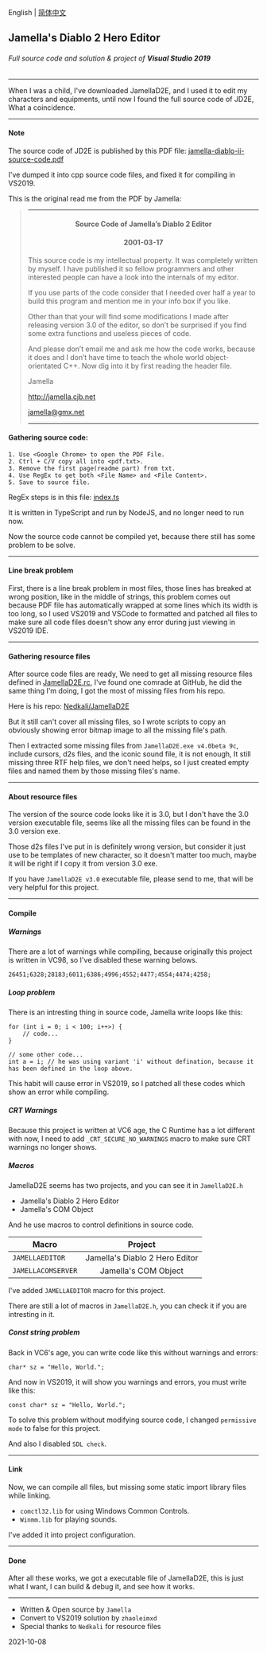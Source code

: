 English | [简体中文](README_zhCN.MD)
## Jamella's Diablo 2 Hero Editor ##
###### Full source code and  solution & project of **Visual Studio 2019**
---------------------------------------------------------------
When I was a child, I've downloaded JamellaD2E, and I used it to edit my characters and equipments, until now I found the full source code of JD2E, What a coincidence.

---------------------------------------------------------------
#### Note
The source code of JD2E is published by this PDF file: [jamella-diablo-ii-source-code.pdf](docs/jamella-diablo-ii-source-code.pdf)

I've dumped it into cpp source code files, and fixed it for compiling in VS2019.


This is the original read me from the PDF by Jamella:
>---------------------------------------------------------------
> #### <center>Source Code of Jamella’s Diablo 2 Editor</center>
> #### <center>2001-03-17</center>
>
>This source code is my intellectual property. It was completely written by myself. I have published it so fellow programmers and other interested people can have a look into the internals of my editor.
>
>If you use parts of the code consider that I needed over half a year to build this program and mention me in your info box if you like.
>
>Other than that your will find some modifications I made after releasing version 3.0 of the editor, so don’t be surprised if you find some extra functions and useless pieces of code.
>
>And please don’t email me and ask me how the code works, because it does and I don’t have time to teach the whole world object-orientated C++. Now dig into it by first reading the header file.
>
>
>
>Jamella
>
>http://jamella.cjb.net
>
>jamella@gmx.net
>
>---------------------------------------------------------------

#### Gathering source code:

```
1. Use <Google Chrome> to open the PDF File.
2. Ctrl + C/V copy all into <pdf.txt>.
3. Remove the first page(readme part) from txt.
4. Use RegEx to get both <File Name> and <File Content>.
5. Save to source file.
```

RegEx steps is in this file: [index.ts](typescript/index.ts)

It is written in TypeScript and run by NodeJS, and no longer need to run now.

Now the source code cannot be compiled yet, because there still has some problem to be solve.

---------------------------------------------------------------
#### Line break problem

First, there is a line break problem in most files, those lines has breaked at wrong position, like in the middle of strings, this problem comes out because PDF file has automatically wrapped at some lines which its width is too long, so I used VS2019 and VSCode to formatted and patched all files to make sure all code files doesn't show any error during just viewing in VS2019 IDE.

---------------------------------------------------------------
#### Gathering resource files

After source code files are ready, We need to get all missing resource files defined in [JamellaD2E.rc](vs2019/JamellaD2E/JamellaD2E.rc), I've found one comrade at GitHub, he did the same thing I'm doing, I got the most of missing files from his repo.

Here is his repo: [Nedkali/JamellaD2E](https://github.com/Nedkali/JamellaD2E)

But it still can't cover all missing files, so I wrote scripts to copy an obviously showing error bitmap image to all the missing file's path.

Then I extracted some missing files from `JamellaD2E.exe v4.0beta 9c`, include cursors, d2s files, and the iconic sound file, it is not enough, It still missing three RTF help files, we don't need helps, so I just created empty files and named them by those missing files's name.

---------------------------------------------------------------
#### About resource files

The version of the source code looks like it is 3.0, but I don't have the 3.0 version executable file, seems like all the missing files can be found in the 3.0 version exe.

Those d2s files I've put in is definitely wrong version, but consider it just use to be templates of new character, so it doesn't matter too much, maybe it will be right if I copy it from version 3.0 exe.

If you have `JamellaD2E v3.0` executable file, please send to me, that will be very helpful for this project.

---------------------------------------------------------------
#### Compile

##### Warnings
There are a lot of warnings while compiling, because originally this project is written in VC98, so I've disabled these warning belows.
```
26451;6328;28183;6011;6386;4996;4552;4477;4554;4474;4258;
```

##### Loop problem
There is an intresting thing in source code, Jamella write loops like this:
```
for (int i = 0; i < 100; i++>) {
    // code...
}

// some other code...
int a = i; // he was using variant 'i' without defination, because it has been defined in the loop above.
```
This habit will cause error in VS2019, so I patched all these codes which show an error while compiling.

##### CRT Warnings
Because this project is written at VC6 age, the C Runtime has a lot different with now, I need to add `_CRT_SECURE_NO_WARNINGS` macro to make sure CRT warnings no longer shows.

##### Macros
JamellaD2E seems has two projects, and you can see it in `JamellaD2E.h`
* Jamella's Diablo 2 Hero Editor
* Jamella's COM Object

And he use macros to control definitions in source code.

Macro|Project
---|:---:
`JAMELLAEDITOR`|Jamella's Diablo 2 Hero Editor
`JAMELLACOMSERVER`|Jamella's COM Object

I've added `JAMELLAEDITOR` macro for this project.

There are still a lot of macros in `JamellaD2E.h`, you can check it if you are intresting in it.

##### Const string problem
Back in VC6's age, you can write code like this without warnings and errors:
```
char* sz = "Hello, World.";
```
And now in VS2019, it will show you warnings and errors, you must write like this:
```
const char* sz = "Hello, World.";
```
To solve this problem without modifying source code, I changed `permissive mode` to false for this project.

And also I disabled `SDL check`.

---------------------------------------------------------------
#### Link
Now, we can compile all files, but missing some static import library files while linking.

* `comctl32.lib` for using Windows Common Controls.
* `Winmm.lib` for playing sounds.

I've added it into project configuration.

---------------------------------------------------------------
#### Done
After all these works, we got a executable file of JamellaD2E, this is just what I want, I can build & debug it, and see how it works.

---------------------------------------------------------------
* Written & Open source by `Jamella`
* Convert to VS2019 solution by `zhaoleimxd`
* Special thanks to `Nedkali` for resource files

2021-10-08
